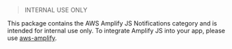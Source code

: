 > INTERNAL USE ONLY

This package contains the AWS Amplify JS Notifications category and is intended for internal use only. To integrate Amplify JS into your app, please use [aws-amplify](https://www.npmjs.com/package/aws-amplify).
